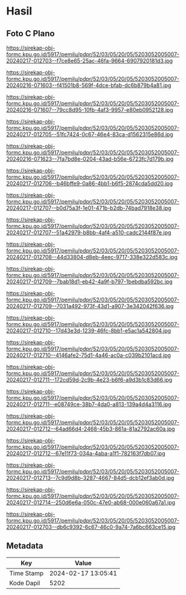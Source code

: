 # Hasil

## Foto C Plano

https://sirekap-obj-formc.kpu.go.id/5917/pemilu/pdpr/52/03/05/20/05/5203052005007-20240217-012703--f7ce8e65-25ac-46fa-9664-6907920181d3.jpg

https://sirekap-obj-formc.kpu.go.id/5917/pemilu/pdpr/52/03/05/20/05/5203052005007-20240216-071603--f41501b8-569f-4dce-bfab-dc6b879b4a81.jpg

https://sirekap-obj-formc.kpu.go.id/5917/pemilu/pdpr/52/03/05/20/05/5203052005007-20240216-071607--79cc8d95-10fb-4af3-9957-e80eb0952128.jpg

https://sirekap-obj-formc.kpu.go.id/5917/pemilu/pdpr/52/03/05/20/05/5203052005007-20240217-012705--51fc7424-0c67-46e4-83ca-d1562315e86d.jpg

https://sirekap-obj-formc.kpu.go.id/5917/pemilu/pdpr/52/03/05/20/05/5203052005007-20240216-071623--7fa7bd8e-0204-43ad-b56e-6723fc7d179b.jpg

https://sirekap-obj-formc.kpu.go.id/5917/pemilu/pdpr/52/03/05/20/05/5203052005007-20240217-012706--b46bffe9-0a86-4bb1-b6f5-2874cda5dd20.jpg

https://sirekap-obj-formc.kpu.go.id/5917/pemilu/pdpr/52/03/05/20/05/5203052005007-20240217-012707--b0d75a3f-1e01-471b-b2db-74bad7918e38.jpg

https://sirekap-obj-formc.kpu.go.id/5917/pemilu/pdpr/52/03/05/20/05/5203052005007-20240217-012707--51a42979-b8bb-4af4-a510-cadc2144f87e.jpg

https://sirekap-obj-formc.kpu.go.id/5917/pemilu/pdpr/52/03/05/20/05/5203052005007-20240217-012708--44d33804-d8eb-4eec-9717-338e322d583c.jpg

https://sirekap-obj-formc.kpu.go.id/5917/pemilu/pdpr/52/03/05/20/05/5203052005007-20240217-012709--7bab18d1-eb42-4a9f-b797-1bebdba592bc.jpg

https://sirekap-obj-formc.kpu.go.id/5917/pemilu/pdpr/52/03/05/20/05/5203052005007-20240217-012709--7031a492-973f-43d1-a907-3e342042f636.jpg

https://sirekap-obj-formc.kpu.go.id/5917/pemilu/pdpr/52/03/05/20/05/5203052005007-20240217-012710--17d43e3d-1239-46fc-8bb1-e5ac1a542804.jpg

https://sirekap-obj-formc.kpu.go.id/5917/pemilu/pdpr/52/03/05/20/05/5203052005007-20240217-012710--4146afe2-75d1-4a46-ac0a-c039b2101acd.jpg

https://sirekap-obj-formc.kpu.go.id/5917/pemilu/pdpr/52/03/05/20/05/5203052005007-20240217-012711--172cd59d-2c9b-4e23-b6f6-a9d3b1c83d66.jpg

https://sirekap-obj-formc.kpu.go.id/5917/pemilu/pdpr/52/03/05/20/05/5203052005007-20240217-012711--e08749ce-38b7-4da0-a813-139a4d4a3116.jpg

https://sirekap-obj-formc.kpu.go.id/5917/pemilu/pdpr/52/03/05/20/05/5203052005007-20240217-012712--64ad66d4-2468-45b3-861a-81a2792ac60a.jpg

https://sirekap-obj-formc.kpu.go.id/5917/pemilu/pdpr/52/03/05/20/05/5203052005007-20240217-012712--67e11f73-034a-4aba-a1f1-782163f7db07.jpg

https://sirekap-obj-formc.kpu.go.id/5917/pemilu/pdpr/52/03/05/20/05/5203052005007-20240217-012713--7c9d9d8b-3287-4667-84d5-dcb12ef3ab0d.jpg

https://sirekap-obj-formc.kpu.go.id/5917/pemilu/pdpr/52/03/05/20/05/5203052005007-20240217-012714--250d6e6a-050c-47e0-ab68-000e060a67a1.jpg

https://sirekap-obj-formc.kpu.go.id/5917/pemilu/pdpr/52/03/05/20/05/5203052005007-20240217-012703--db6c9392-6c67-46c0-9a74-7a6bc663ce15.jpg


## Metadata

| Key        | Value               |
| ---------- | ------------------- |
| Time Stamp | 2024-02-17 13:05:41 |
| Kode Dapil | 5202                |



